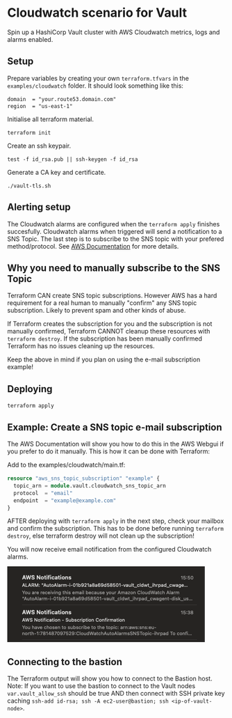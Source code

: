 # Cloudwatch scenario for Vault

Spin up a HashiCorp Vault cluster with AWS Cloudwatch metrics, logs and alarms enabled.


## Setup

Prepare variables by creating your own `terraform.tfvars` in the `examples/cloudwatch` folder. It should look something like this:

```
domain  = "your.route53.domain.com"
region  = "us-east-1"
```

Initialise all terraform material.

```shell
terraform init
```

Create an ssh keypair.

```shell
test -f id_rsa.pub || ssh-keygen -f id_rsa
```

Generate a CA key and certificate.

```shell
./vault-tls.sh
```

## Alerting setup

The Cloudwatch alarms are configured when the `terraform apply` finishes succesfully.
Cloudwatch alarms when triggered will send a notification to a SNS Topic.
The last step is to subscribe to the SNS topic with your prefered method/protocol.
See [AWS Documentation](https://docs.aws.amazon.com/sns/latest/dg/sns-create-subscribe-endpoint-to-topic.html) for more details.

## Why you need to manually subscribe to the SNS Topic

Terraform CAN create SNS topic subscriptions. However AWS has a hard requirement for a real human to manually "confirm" any SNS topic subscription.
Likely to prevent spam and other kinds of abuse.

If Terraform creates the subscription for you and the subscription is not manually confirmed, Terraform CANNOT cleanup these resources with `terraform destroy`.
If the subscription has been manually confirmed Terraform has no issues cleaning up the resources.

Keep the above in mind if you plan on using the e-mail subscription example!

## Deploying

```shell
terraform apply
```

## Example: Create a SNS topic e-mail subscription

The AWS Documentation will show you how to do this in the AWS Webgui if you prefer to do it manually. This is how it can be done with Terraform:

Add to the examples/cloudwatch/main.tf:

```terraform
resource "aws_sns_topic_subscription" "example" {
  topic_arn = module.vault.cloudwatch_sns_topic_arn
  protocol  = "email"
  endpoint  = "example@example.com"
}
```

AFTER deploying with `terraform apply` in the next step, check your mailbox and confirm the subscription.
This has to be done before running `terraform destroy`, else terraform destroy will not clean up the subscription!

You will now receive email notification from the configured Cloudwatch alarms.

![Example of e-mail notifications.](README.d/email_notifications.png)

## Connecting to the bastion

The Terraform output will show you how to connect to the Bastion host.  
Note: If you want to use the bastion to connect to the Vault nodes `var.vault_allow_ssh` should be true AND then connect with SSH private key caching `ssh-add id-rsa; ssh -A ec2-user@bastion; ssh <ip-of-vault-node>`.